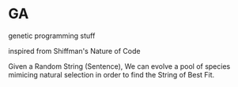# GA 


<p> genetic programming stuff </p>
<p> inspired from Shiffman's Nature of Code </p>

Given a Random String (Sentence), We can evolve a pool of species mimicing
natural selection in order to find the String of Best Fit.
